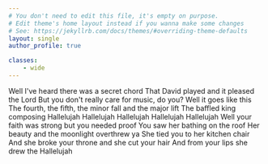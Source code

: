 ```yaml
---
# You don't need to edit this file, it's empty on purpose.
# Edit theme's home layout instead if you wanna make some changes
# See: https://jekyllrb.com/docs/themes/#overriding-theme-defaults
layout: single
author_profile: true

classes:
    - wide
---
```


Well I've heard there was a secret chord
That David played and it pleased the Lord
But you don't really care for music, do you?
Well it goes like this
The fourth, the fifth, the minor fall and the major lift
The baffled king composing Hallelujah
Hallelujah
Hallelujah
Hallelujah
Hallelujah
Well your faith was strong but you needed proof
You saw her bathing on the roof
Her beauty and the moonlight overthrew ya
She tied you to her kitchen chair
And she broke your throne and she cut your hair
And from your lips she drew the Hallelujah